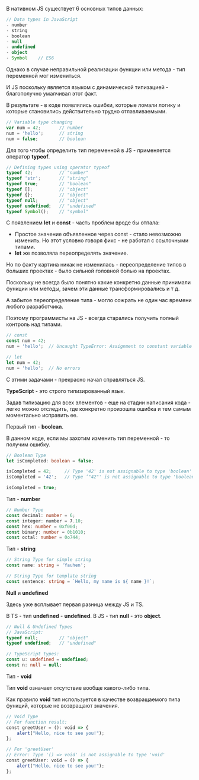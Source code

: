   

В нативном JS существует 6 основных типов данных:

```TypeScript
// Data types in JavaScript
- number
- string
- boolean
- null
- undefined
- object
- Symbol    // ES6
```

Однако в случае неправильной реализации функции или метода - тип переменной мог измениться.

И JS поскольку является языком с динамической типизацией - благополучно умалчивал этот факт.

В результате - в коде появлялись ошибки, которые ломали логику и которые становились действительно трудно отлавливаемыми.

```TypeScript
// Variable type changing
var num = 42;		// number
num = 'hello';		// string
num = false;		// boolean
```

Для того чтобы определить тип переменной в JS - применяется оператор **typeof**.

```TypeScript
// Defining types using operator typeof
typeof 42;          // "number"
typeof 'str';       // "string"
typeof true;        // "boolean"
typeof [];          // "object"
typeof {};          // "object"
typeof null;        // "object"
typeof undefined;   // "undefined"
typeof Symbol();    // "symbol"
```

С появлением **let** и **const** - часть проблем вроде бы отпала:

- Простое значение объявленное через const - стало невозможно изменить. Но этот условно говоря фикс - не работал с ссылочными типами.
- **let** же позволяла переопределять значение.

Но по факту картина никак не изменилась - переопределение типов в больших проектах - было сильной головной болью на проектах.

Поскольку не всегда было понятно какие конкретно данные принимали функции или методы, зачем эти данные трансформировались и т д.

А забытое переопределение типа - могло сожрать не один час времени любого разработчика.

Поэтому программисты на JS - всегда старались получить полный контроль над типами.

```TypeScript
// const
const num = 42;
num = 'hello';	// Uncaught TypeError: Assignment to constant variable

// let
let num = 42;
num = 'hello';	// No errors
```

С этими задачами - прекрасно начал справляться JS.

**TypeScript** - это строго типизированный язык.

Задав типизацию для всех элементов - еще на стадии написания кода - легко можно отследить, где конкретно произошла ошибка и тем самым моментально исправить ее.

  

Первый тип - **boolean**.

В данном коде, если мы захотим изменить тип переменной - то получим ошибку.

```TypeScript
// Boolean Type
let isCompleted: boolean = false;

isCompleted = 42;     // Type '42' is not assignable to type 'boolean'
isCompleted = '42';   // Type ’"42"' is not assignable to type 'boolean'

isCompleted = true;
```

Тип - **number**

```TypeScript
// Number Type
const decimal: number = 6;
const integer: number = 7.10;
const hex: number = 0xf00d;
const binary: number = 0b1010;
const octal: number = 0o744;
```

Тип - **string**

```TypeScript
// String Type for simple string
const name: string = 'Yauhen';

// String Type for template string
const sentence: string = `Hello, my name is ${ name }!`;
```

**Null** и **undefined**

Здесь уже всплывает первая разница между JS и TS.

В TS - тип **undefined** - **undefined**. В JS - тип **null** - это **object**.

```TypeScript
// Null & Undefined Types
// JavaScript:
typeof null;		// "object"
typeof undefined;	// "undefined"

// TypeScript types:
const u: undefined = undefined;
const n: null = null;
```

Тип - **void**

Тип **void** означает отсутствие вообще какого-либо типа. 

Как правило **void** тип используется в качестве возвращаемого типа функций, которые не возвращают значения. 

```TypeScript
// Void Type
// For function result:
const greetUser = (): void => {
    alert("Hello, nice to see you!");
};

// For 'greetUser'
// Error: Type '() => void' is not assignable to type 'void'
const greetUser: void = () => {
    alert("Hello, nice to see you!");
};
```